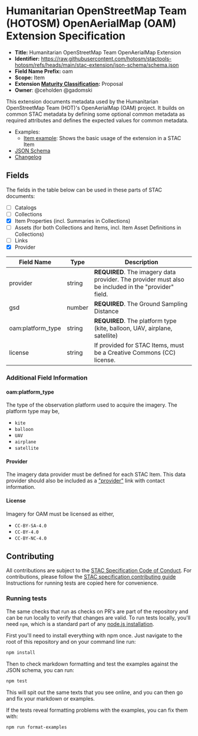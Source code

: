 # Humanitarian OpenStreetMap Team (HOTOSM) OpenAerialMap (OAM) Extension Specification

- **Title:** Humanitarian OpenStreetMap Team OpenAerialMap Extension
- **Identifier:** <https://raw.githubusercontent.com/hotosm/stactools-hotosm/refs/heads/main/stac-extension/json-schema/schema.json>
- **Field Name Prefix:** oam
- **Scope:** Item
- **Extension [Maturity Classification](https://github.com/radiantearth/stac-spec/tree/master/extensions/README.md#extension-maturity):** Proposal
- **Owner**: @ceholden @gadomski

This extension documents metadata used by the Humanitarian OpenStreetMap Team (HOT)'s OpenAerialMap (OAM) project.
It builds on common STAC metadata by defining some optional common metadata as required attributes and defines
the expected values for common metadata.

- Examples:
  - [Item example](./examples/item.json): Shows the basic usage of the extension in a STAC Item
- [JSON Schema](./json-schema/schema.json)
- [Changelog](./CHANGELOG.md)

## Fields

The fields in the table below can be used in these parts of STAC documents:

- [ ] Catalogs
- [ ] Collections
- [x] Item Properties (incl. Summaries in Collections)
- [ ] Assets (for both Collections and Items, incl. Item Asset Definitions in Collections)
- [ ] Links
- [x] Provider

| Field Name        | Type   | Description                                                                                          |
| ----------------- | ------ | ---------------------------------------------------------------------------------------------------- |
| provider          | string | **REQUIRED**. The imagery data provider. The provider must also be included in the "provider" field. |
| gsd               | number | **REQUIRED**. The Ground Sampling Distance                                                           |
| oam:platform_type | string | **REQUIRED**. The platform type (kite, balloon, UAV, airplane, satellite)                            |
| license           | string | If provided for STAC Items, must be a Creative Commons (CC) license.                                 |

### Additional Field Information

#### oam:platform_type

The type of the observation platform used to acquire the imagery. The platform type may be,

- `kite`
- `balloon`
- `UAV`
- `airplane`
- `satellite`

#### Provider

The imagery data provider must be defined for each STAC Item. This data provider should also be included
as a ["provider"](https://github.com/radiantearth/stac-spec/blob/master/commons/common-metadata.md#provider-object)
link with contact information.

#### License

Imagery for OAM must be licensed as either,

- `CC-BY-SA-4.0`
- `CC-BY-4.0`
- `CC-BY-NC-4.0`

## Contributing

All contributions are subject to the
[STAC Specification Code of Conduct](https://github.com/radiantearth/stac-spec/blob/master/CODE_OF_CONDUCT.md).
For contributions, please follow the
[STAC specification contributing guide](https://github.com/radiantearth/stac-spec/blob/master/CONTRIBUTING.md) Instructions
for running tests are copied here for convenience.

### Running tests

The same checks that run as checks on PR's are part of the repository and can be run locally to verify that changes are valid.
To run tests locally, you'll need `npm`, which is a standard part of any [node.js installation](https://nodejs.org/en/download/).

First you'll need to install everything with npm once. Just navigate to the root of this repository and on
your command line run:

```bash
npm install
```

Then to check markdown formatting and test the examples against the JSON schema, you can run:

```bash
npm test
```

This will spit out the same texts that you see online, and you can then go and fix your markdown or examples.

If the tests reveal formatting problems with the examples, you can fix them with:

```bash
npm run format-examples
```

